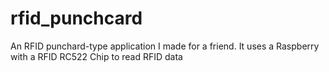 # rfid_punchcard
An RFID punchard-type application I made for a friend. It uses a Raspberry with a RFID RC522 Chip to read RFID data
